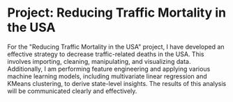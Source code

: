 # Project: Reducing Traffic Mortality in the USA
 
For the "Reducing Traffic Mortality in the USA" project, I have developed an effective strategy to decrease traffic-related deaths in the USA. This involves importing, cleaning, manipulating, and visualizing data. Additionally, I am performing feature engineering and applying various machine learning models, including multivariate linear regression and KMeans clustering, to derive state-level insights. The results of this analysis will be communicated clearly and effectively.
